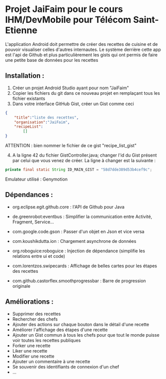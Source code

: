 # Projet JaiFaim pour le cours IHM/DevMobile pour Télécom Saint-Etienne

L'application Android doit permettre de créer des recettes de cuisine et de pouvoir visualiser celles
d'autres internautes. Le système derrière cette app est l'api de Github et plus particulièrement les gists qui ont permis de faire une petite base de données pour les recettes

## Installation :

1. Créer un projet Android Studio ayant pour nom "JaiFaim"
2. Copier les fichiers du git dans ce nouveau projet en remplaçant tous les fichier existants
3. Dans votre interface GitHub Gist, créer un Gist comme ceci

```json
{
    "title":"liste des recettes",
    "organisation":"JaiFaim",
    "recipeList":
        []
}
```

ATTENTION : bien nommer le fichier de ce gist  "recipe_list_gist"

4. A la ligne 42 du fichier GistController.java; changer l'id du Gist présent par celui que vous venez de créer. La ligne à changer est la suivante :

```java
private final static String ID_MAIN_GIST = "58d7dde389d53b4cef9c";
```





Emulateur utilisé : Genymotion

## Dépendances :

- org.eclipse.egit.github.core : l'API de Github pour Java

- de.greenrobot:eventbus : Simplifier la communication entre Activité, Fragment, Service...

- com.google.code.gson : Passer d'un objet en Json et vice versa

- com.koushikdutta.ion : Chargement asynchrone de données

- org.roboguice:roboguice : Injection de dépendance (simplifie les relations entre ui et code)

- com.lorentzos.swipecards : Affichage de belles cartes pour les étapes des recettes

- com.github.castorflex.smoothprogressbar : Barre de progression originale


## Améliorations :

- Supprimer des recettes
- Rechercher des chefs
- Ajouter des actions sur chaque bouton dans le détail d'une recette
- Améliorer l'affichage des étapes d'une recette
- Ajouter un Gist commun à tous les chefs pour que tout le monde puisse voir toutes les recettes publiques
- Forker une recette
- Liker une recette
- Modifier une recette
- Ajouter un commentaire à une recette
- Se souvenir des identifiants de connexion d'un chef
- ...
